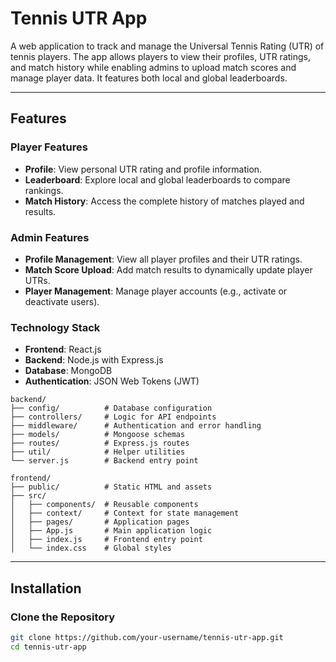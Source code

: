 # Tennis UTR App

A web application to track and manage the Universal Tennis Rating (UTR) of tennis players. The app allows players to view their profiles, UTR ratings, and match history while enabling admins to upload match scores and manage player data. It features both local and global leaderboards.

---

## **Features**
### **Player Features**
- **Profile**: View personal UTR rating and profile information.
- **Leaderboard**: Explore local and global leaderboards to compare rankings.
- **Match History**: Access the complete history of matches played and results.

### **Admin Features**
- **Profile Management**: View all player profiles and their UTR ratings.
- **Match Score Upload**: Add match results to dynamically update player UTRs.
- **Player Management**: Manage player accounts (e.g., activate or deactivate users).

### **Technology Stack**
- **Frontend**: React.js
- **Backend**: Node.js with Express.js
- **Database**: MongoDB
- **Authentication**: JSON Web Tokens (JWT)

```
backend/
├── config/          # Database configuration
├── controllers/     # Logic for API endpoints
├── middleware/      # Authentication and error handling
├── models/          # Mongoose schemas
├── routes/          # Express.js routes
├── util/            # Helper utilities
└── server.js        # Backend entry point

frontend/
├── public/          # Static HTML and assets
├── src/
│   ├── components/  # Reusable components
│   ├── context/     # Context for state management
│   ├── pages/       # Application pages
│   ├── App.js       # Main application logic
│   ├── index.js     # Frontend entry point
│   └── index.css    # Global styles
```
---

## **Installation**
### **Clone the Repository**
```bash
git clone https://github.com/your-username/tennis-utr-app.git
cd tennis-utr-app
